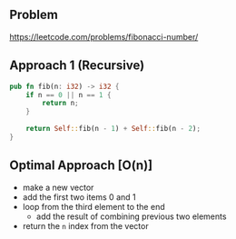 ## Problem

https://leetcode.com/problems/fibonacci-number/

## Approach 1 (Recursive)

```rust
pub fn fib(n: i32) -> i32 {
    if n == 0 || n == 1 {
        return n;
    }
    
    return Self::fib(n - 1) + Self::fib(n - 2);
}
```

## Optimal Approach [O(n)]

- make a new vector
- add the first two items 0 and 1
- loop from the third element to the end
  - add the result of combining previous two elements
- return the `n` index from the vector

